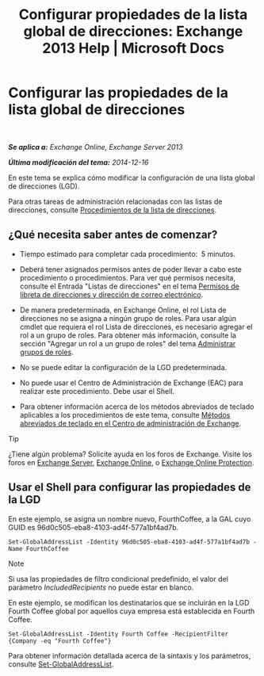 ﻿---
title: 'Configurar propiedades de la lista global de direcciones: Exchange 2013 Help | Microsoft Docs'
TOCTitle: Configurar las propiedades de la lista global de direcciones
ms:assetid: 5fd2c96f-fe93-4b5a-8495-70c450511a37
ms:mtpsurl: https://technet.microsoft.com/es-es/library/Bb232068(v=EXCHG.150)
ms:contentKeyID: 49895661
ms.date: 04/23/2018
mtps_version: v=EXCHG.150
ms.translationtype: HT
---

# Configurar las propiedades de la lista global de direcciones

 

_**Se aplica a:** Exchange Online, Exchange Server 2013_

_**Última modificación del tema:** 2014-12-16_

En este tema se explica cómo modificar la configuración de una lista global de direcciones (LGD).

Para otras tareas de administración relacionadas con las listas de direcciones, consulte [Procedimientos de la lista de direcciones](address-list-procedures-exchange-2013-help.md).

## ¿Qué necesita saber antes de comenzar?

  - Tiempo estimado para completar cada procedimiento:  5 minutos.

  - Deberá tener asignados permisos antes de poder llevar a cabo este procedimiento o procedimientos. Para ver qué permisos necesita, consulte el Entrada "Listas de direcciones" en el tema [Permisos de libreta de direcciones y dirección de correo electrónico](email-address-and-address-book-permissions-exchange-2013-help.md).

  - De manera predeterminada, en Exchange Online, el rol Lista de direcciones no se asigna a ningún grupo de roles. Para usar algún cmdlet que requiera el rol Lista de direcciones, es necesario agregar el rol a un grupo de roles. Para obtener más información, consulte la sección "Agregar un rol a un grupo de roles" del tema [Administrar grupos de roles](manage-role-groups-exchange-2013-help.md).

  - No se puede editar la configuración de la LGD predeterminada.

  - No puede usar el Centro de Administración de Exchange (EAC) para realizar este procedimiento. Debe usar el Shell.

  - Para obtener información acerca de los métodos abreviados de teclado aplicables a los procedimientos de este tema, consulte [Métodos abreviados de teclado en el Centro de administración de Exchange](keyboard-shortcuts-in-the-exchange-admin-center-exchange-online-protection-help.md).


> [!TIP]
> ¿Tiene algún problema? Solicite ayuda en los foros de Exchange. Visite los foros en <A href="https://go.microsoft.com/fwlink/p/?linkid=60612">Exchange Server</A>, <A href="https://go.microsoft.com/fwlink/p/?linkid=267542">Exchange Online</A>, o <A href="https://go.microsoft.com/fwlink/p/?linkid=285351">Exchange Online Protection</A>.



## Usar el Shell para configurar las propiedades de la LGD

En este ejemplo, se asigna un nombre nuevo, FourthCoffee, a la GAL cuyo GUID es 96d0c505-eba8-4103-ad4f-577a1bf4ad7b.

    Set-GlobalAddressList -Identity 96d0c505-eba8-4103-ad4f-577a1bf4ad7b -Name FourthCoffee


> [!NOTE]
> Si usa las propiedades de filtro condicional predefinido, el valor del parámetro <EM>IncludedRecipients</EM> no puede estar en blanco.



En este ejemplo, se modifican los destinatarios que se incluirán en la LGD Fourth Coffee global por aquellos cuya empresa está establecida en Fourth Coffee.

    Set-GlobalAddressList -Identity Fourth Coffee -RecipientFilter {Company -eq "Fourth Coffee"}

Para obtener información detallada acerca de la sintaxis y los parámetros, consulte [Set-GlobalAddressList](https://technet.microsoft.com/es-es/library/bb123877\(v=exchg.150\)).

